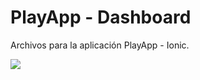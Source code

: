 # PlayApp - Dashboard

Archivos para la aplicación PlayApp - Ionic.

<img src="https://firebasestorage.googleapis.com/v0/b/playapp-419eb.appspot.com/o/Login.png?alt=media&token=1b771a03-1fe1-4e3e-996d-f5c4e048d15d" />

